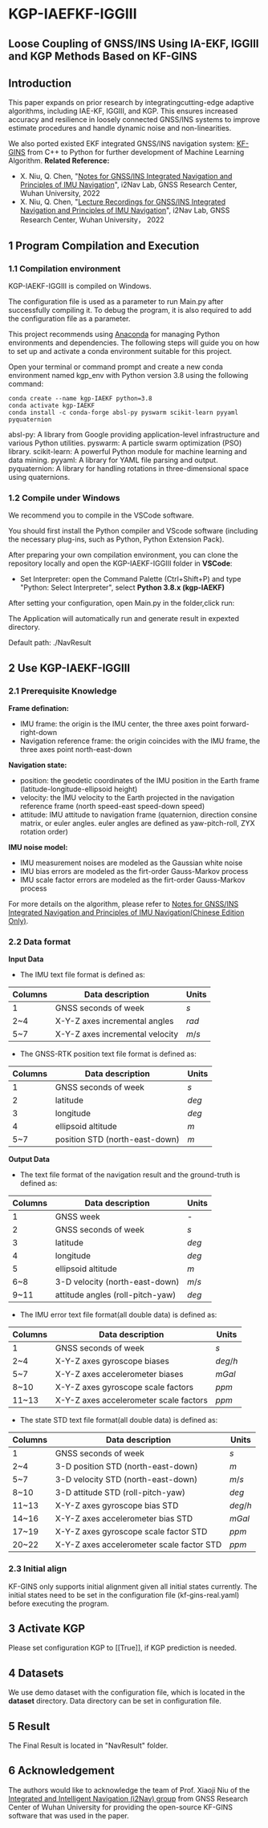 # KGP-IAEFKF-IGGIII

## Loose Coupling of GNSS/INS Using IA-EKF, IGGIII and KGP Methods Based on KF-GINS 

## Introduction

This paper expands on prior research by integratingcutting-edge adaptive algorithms, including IAE-KF, IGGIII, and KGP. This ensures increased accuracy and resilience in loosely connected GNSS/INS systems to improve estimate procedures and handle dynamic noise and non-linearities.

We also ported existed EKF integrated GNSS/INS navigation system: [KF-GINS](https://github.com/i2Nav-WHU/KF-GINS/) from C++ to Python for further development of Machine Learning Algorithm.
**Related Reference:**

- X. Niu, Q. Chen, "[Notes for GNSS/INS Integrated Navigation and Principles of IMU Navigation](http://www.i2nav.com/index/newListDetail_zw.do?newskind_id=13a8654e060c40c69e5f3d4c13069078&newsinfo_id=40f3c65b158742c099ba3b600c983aa1)", i2Nav Lab, GNSS Research Center, Wuhan University, 2022
- X. Niu, Q. Chen, "[Lecture Recordings for GNSS/INS Integrated Navigation and Principles of IMU Navigation](https://www.bilibili.com/video/BV1na411Z7rQ?spm_id_from=333.999.0.0&vd_source=a417ebe0768fc96919fe8e34c55ed591)", i2Nav Lab, GNSS Research Center, Wuhan University， 2022

## 1 Program Compilation and Execution

### 1.1 Compilation environment

KGP-IAEKF-IGGIII is compiled on Windows.

The configuration file is used as a parameter to run Main.py after successfully compiling it. To debug the program, it is also required to add the configuration file as a parameter.

This project recommends using [Anaconda](https://www.anaconda.com/) for managing Python environments and dependencies. The following steps will guide you on how to set up and activate a conda environment suitable for this project.

Open your terminal or command prompt and create a new conda environment named kgp_env with Python version 3.8 using the following command:
```shell
conda create --name kgp-IAEKF python=3.8
conda activate kgp-IAEKF
conda install -c conda-forge absl-py pyswarm scikit-learn pyyaml pyquaternion
```
absl-py: A library from Google providing application-level infrastructure and various Python utilities.
pyswarm: A particle swarm optimization (PSO) library.
scikit-learn: A powerful Python module for machine learning and data mining.
pyyaml: A library for YAML file parsing and output.
pyquaternion: A library for handling rotations in three-dimensional space using quaternions.

### 1.2 Compile under Windows

We recommend you to compile in the VSCode software.

You should first install the Python compiler and VScode software (including the necessary plug-ins, such as Python, Python Extension Pack).

After preparing your own compilation environment, you can clone the repository locally and open the KGP-IAEKF-IGGIII folder in **VSCode**:

- Set Interpreter: open the Command Palette (Ctrl+Shift+P) and type "Python: Select Interpreter", select **Python 3.8.x (kgp-IAEKF)**

After setting your configuration, open Main.py in the folder,click run:

The Application will automatically run and generate result in expexted directory. 

Default path: ./NavResult

## 2 Use KGP-IAEKF-IGGIII

### 2.1 Prerequisite Knowledge

**Frame defination:**
- IMU frame: the origin is the IMU center, the three axes point forward-right-down
- Navigation reference frame: the origin coincides with the IMU frame, the three axes point north-east-down

**Navigation state:**
- position: the geodetic coordinates of the IMU position in the Earth frame (latitude-longitude-ellipsoid height)
- velocity: the IMU velocity to the Earth projected in the navigation reference frame (north speed-east speed-down speed)
- attitude: IMU attitude to navigation frame (quaternion, direction consine matrix, or euler angles. euler angles are defined as yaw-pitch-roll, ZYX rotation order)

**IMU noise model:**
- IMU measurement noises are modeled as the Gaussian white noise
- IMU bias errors are modeled as the firt-order Gauss-Markov process
- IMU scale factor errors are modeled as the firt-order Gauss-Markov process

For more details on the algorithm, please refer to [Notes for GNSS/INS Integrated Navigation and Principles of IMU Navigation(Chinese Edition Only)](http://www.i2nav.com/index/newListDetail_zw.do?newskind_id=13a8654e060c40c69e5f3d4c13069078&newsinfo_id=40f3c65b158742c099ba3b600c983aa1).

### 2.2 Data format

**Input Data**

- The IMU text file format is defined as:

| Columns | Data description         | Units |
| ------- | ------------------------ | ----- |
| 1       | GNSS seconds of week     | $s$   |
| 2~4     | X-Y-Z axes incremental angles    | $rad$ |
| 5~7     | X-Y-Z axes incremental velocity | $m/s$ |

- The GNSS-RTK position text file format is defined as:

| Columns | Data description               | Units |
| ------- | ------------------------------ | ----- |
| 1       | GNSS seconds of  week          | $s$   |
| 2       | latitude                       | $deg$ |
| 3       | longitude                      | $deg$ |
| 4       | ellipsoid altitude             | $m$   |
| 5~7     | position STD (north-east-down) | $m$   |

**Output Data**

- The text file format of the navigation result and the ground-truth is defined as:

| Columns | Data description                | Units |
| ------- | ------------------------------- | ----- |
| 1       | GNSS week                       | -     |
| 2       | GNSS seconds of week            | $s$   |
| 3       | latitude                        | $deg$ |
| 4       | longitude                       | $deg$ |
| 5       | ellipsoid altitude              | $m$   |
| 6~8     | 3-D velocity (north-east-down)  | $m/s$ |
| 9~11    | attitude angles (roll-pitch-yaw) | $deg$ |

- The IMU error text file format(all double data) is defined as:

| Columns | Data description                        | Units   |
| ------- |-----------------------------------------| ------- |
| 1       | GNSS seconds of week                    | $s$     |
| 2~4     | X-Y-Z axes gyroscope biases             | $deg/h$ |
| 5~7     | X-Y-Z axes accelerometer biases         | $mGal$  |
| 8~10    | X-Y-Z axes gyroscope scale factors      | $ppm$   |
| 11~13   | X-Y-Z axes accelerometer scale factors  | $ppm$   |f

- The state STD text file format(all double data) is defined as:

| Columns | Data description                          | Units  |
| ------- |-------------------------------------------|--------|
| 1       | GNSS seconds of week                      | $s$    |
| 2~4     | 3-D position STD (north-east-down)        | $m$    |
| 5~7     | 3-D velocity STD (north-east-down)        | $m/s$  |
| 8~10    | 3-D attitude STD (roll-pitch-yaw)         | $deg$  |
| 11~13   | X-Y-Z axes gyroscope bias STD             | $deg/h$ |
| 14~16   | X-Y-Z axes accelerometer bias STD         | $mGal$ |
| 17~19   | X-Y-Z axes gyroscope scale factor STD     | $ppm$  |
| 20~22   | X-Y-Z axes accelerometer scale factor STD | $ppm$  |

### 2.3 Initial align

KF-GINS only supports initial alignment given all initial states currently. The initial states need to be set in the configuration file (kf-gins-real.yaml) before executing the program.

## 3 Activate KGP

Please set configuration KGP to [[True]], if KGP prediction is needed.

## 4 Datasets

We use demo dataset with the configuration file, which is located in the **dataset** directory. Data directory can be set in configuration file.

## 5 Result

The Final Result is located in "NavResult" folder.

## 6 Acknowledgement

The authors would like to acknowledge the team of Prof. Xiaoji Niu of the [Integrated and Intelligent Navigation (i2Nav) group](https://github.com/i2Nav-WHU/KF-GINS/) from GNSS Research Center of Wuhan University for providing the open-source KF-GINS software that was used in the paper.
